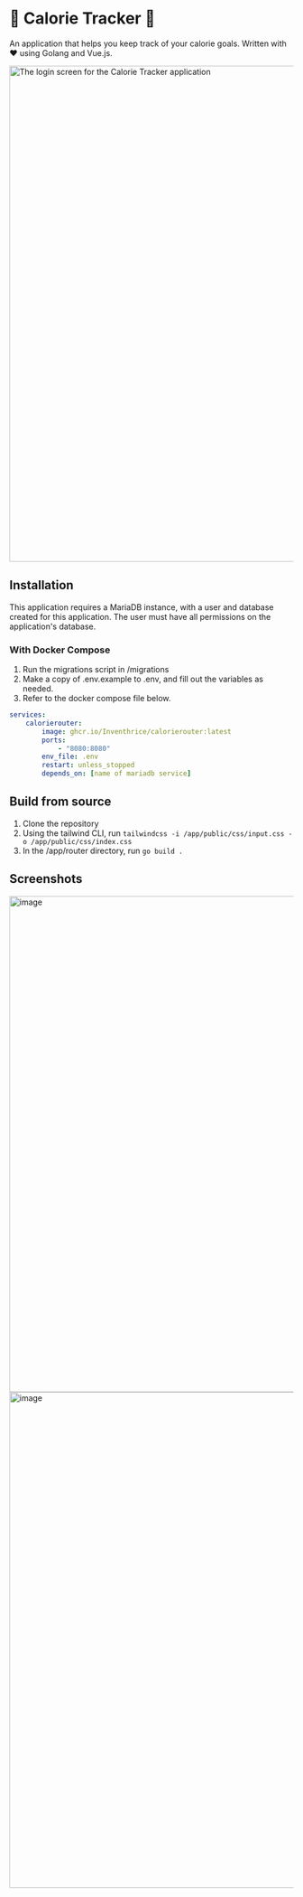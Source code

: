 # 🍪 Calorie Tracker 🍪

An application that helps you keep track of your calorie goals. Written with ❤️ using Golang and Vue.js.

<img width="1920" height="878" alt="The login screen for the Calorie Tracker application" src="https://github.com/user-attachments/assets/8b38ca0f-1e7a-46fc-b32c-8df4cb61e7bd" />

## Installation

This application requires a MariaDB instance, with a user and database created for this application. The user must have all permissions on the application's database.

### With Docker Compose
1. Run the migrations script in /migrations
2. Make a copy of .env.example to .env, and fill out the variables as needed.
3. Refer to the docker compose file below.
```yaml
services:
    calorierouter:
        image: ghcr.io/Inventhrice/calorierouter:latest
        ports:
            - "8080:8080"
        env_file: .env
        restart: unless_stopped
        depends_on: [name of mariadb service]
```

## Build from source
1. Clone the repository
2. Using the tailwind CLI, run `tailwindcss -i /app/public/css/input.css -o /app/public/css/index.css`
3. In the /app/router directory, run `go build .`

## Screenshots
<img width="1920" height="878" alt="image" src="https://github.com/user-attachments/assets/9c65e260-645c-443f-ba5d-ec9b91c447ed" />
<img width="1920" height="878" alt="image" src="https://github.com/user-attachments/assets/a83c6d96-abc9-45b4-b5db-417f46511da5" />






